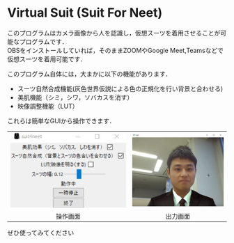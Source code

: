 # Virtual Suit (Suit For Neet)
このプログラムはカメラ画像から人を認識し，仮想スーツを着用させることが可能なプログラムです．  
OBSをインストールしていれば，そのままZOOMやGoogle Meet,Teamsなどで仮想スーツを着用可能です．

このプログラム自体には，大まかに以下の機能があります．  

* スーツ自然合成機能(灰色世界仮説による色の正規化を行い背景と合わせる) 
* 美肌機能（シミ，シワ，ソバカスを消す）
* 映像調整機能（LUT）

これらは簡単なGUIから操作できます．


| | |
|:---:|:---:|
|![](gui.jpg)|![](output.png)|
|操作画面|出力画面|

 
ぜひ使ってみてください
